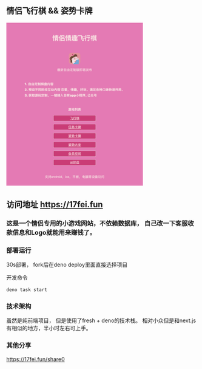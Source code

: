 ## 情侣飞行棋 && 姿势卡牌

<img src="menu.png" width="360px" alt="情侣小游戏"/>

## 访问地址 https://17fei.fun

### 这是一个情侣专用的小游戏网站，不依赖数据库， 自己改一下客服收款信息和Logo就能用来赚钱了。

### 部署运行
30s部署， fork后在deno deploy里面直接选择项目

开发命令
```
deno task start
```

### 技术架构
虽然是纯前端项目， 但是使用了fresh + deno的技术栈。 相对小众但是和next.js有相似的地方，半小时左右可上手。

### 其他分享

https://17fei.fun/share0
